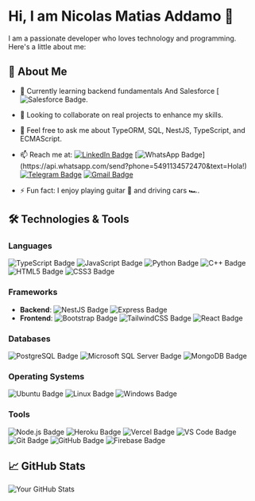 # Hi, I am Nicolas Matias Addamo 👋

I am a passionate developer who loves technology and programming. Here's a little about me:

## 🚀 About Me

- 🌱 Currently learning backend fundamentals And Salesforce [![Salesforce Badge](https://img.shields.io/badge/Salesforce-00A1E0?style=for-the-badge&logo=Salesforce&logoColor=white).
- 👯 Looking to collaborate on real projects to enhance my skills.
- 💬 Feel free to ask me about TypeORM, SQL, NestJS, TypeScript, and ECMAScript.
- 📫 Reach me at:
  [![LinkedIn Badge](https://img.shields.io/badge/-LinkedIn-blue?style=flat-square&logo=Linkedin&logoColor=white&link=https://www.linkedin.com/in/nicolasaddamo1/)](https://www.linkedin.com/in/nicolasaddamo1/)
  [![WhatsApp Badge](https://img.shields.io/badge/-WhatsApp-4CA143?style=flat-square&labelColor=4CA143&logo=whatsapp&logoColor=white&link=https://api.whatsapp.com/send?phone=5491134572470&text=Hola!)](https://api.whatsapp.com/send?phone=5491134572470&text=Hola!)
  [![Telegram Badge](https://img.shields.io/badge/-Telegram-1ca0f1?style=flat-square&labelColor=1ca0f1&logo=telegram&logoColor=white&link=https://t.me/Nicolasmatias)](https://t.me/Nicolasmatias)
  [![Gmail Badge](https://img.shields.io/badge/-Gmail-c14438?style=flat-square&logo=Gmail&logoColor=white&link=mailto:nicolasaddamo1@gmail.com)](mailto:nicolasaddamo1@gmail.com)
  
- ⚡ Fun fact: I enjoy playing guitar 🎸 and driving cars 🏎️.

## 🛠️ Technologies & Tools

### Languages
![TypeScript Badge](https://shields.io/badge/TypeScript-3178C6?logo=TypeScript&logoColor=FFF&style=flat-square)
![JavaScript Badge](https://shields.io/badge/JavaScript-F7DF1E?logo=JavaScript&logoColor=000&style=flat-square)
![Python Badge](https://img.shields.io/badge/Python-3776AB?style=flat-square&logo=python&logoColor=white)
![C++ Badge](https://img.shields.io/badge/C++-00599C?style=flat-square&logo=cplusplus&logoColor=white)
![HTML5 Badge](https://img.shields.io/badge/HTML5-E34F26?style=flat-square&logo=html5&logoColor=white)
![CSS3 Badge](https://img.shields.io/badge/CSS3-1572B6?style=flat-square&logo=css3&logoColor=white)

### Frameworks
- **Backend**:
  ![NestJS Badge](https://img.shields.io/badge/NestJS-E0234E?style=flat-square&logo=nestjs&logoColor=white)
  ![Express Badge](https://img.shields.io/badge/Express-000000?style=flat-square&logo=express&logoColor=white)
- **Frontend**:
  ![Bootstrap Badge](https://img.shields.io/badge/Bootstrap-7952B3?style=flat-square&logo=bootstrap&logoColor=white)
  ![TailwindCSS Badge](https://img.shields.io/badge/TailwindCSS-38B2AC?style=flat-square&logo=tailwindcss&logoColor=white)
  ![React Badge](https://img.shields.io/badge/React-61DAFB?style=flat-square&logo=react&logoColor=black)

### Databases
![PostgreSQL Badge](https://img.shields.io/badge/PostgreSQL-4169E1?style=flat-square&logo=postgresql&logoColor=white)
![Microsoft SQL Server Badge](https://img.shields.io/badge/SQL%20Server-CC2927?style=flat-square&logo=microsoftsqlserver&logoColor=white)
![MongoDB Badge](https://img.shields.io/badge/MongoDB-47A248?style=flat-square&logo=mongodb&logoColor=white)

### Operating Systems
![Ubuntu Badge](https://img.shields.io/badge/Ubuntu-E95420?style=flat-square&logo=ubuntu&logoColor=white)
![Linux Badge](https://img.shields.io/badge/Linux-FCC624?style=flat-square&logo=linux&logoColor=black)
![Windows Badge](https://img.shields.io/badge/Windows-0078D6?style=flat-square&logo=windows&logoColor=white)

### Tools
![Node.js Badge](https://img.shields.io/badge/Node.js-43853D?style=flat-square&logo=node.js&logoColor=white)
![Heroku Badge](https://img.shields.io/badge/Heroku-430098?style=flat-square&logo=heroku&logoColor=white)
![Vercel Badge](https://img.shields.io/badge/Vercel-000000?style=flat-square&logo=vercel&logoColor=white)
![VS Code Badge](https://img.shields.io/badge/VS%20Code-007ACC?style=flat-square&logo=visual-studio-code&logoColor=white)
![Git Badge](https://img.shields.io/badge/Git-F05032?style=flat-square&logo=git&logoColor=white)
![GitHub Badge](https://img.shields.io/badge/GitHub-181717?style=flat-square&logo=github&logoColor=white)
![Firebase Badge](https://img.shields.io/badge/Firebase-FFCA28?style=flat-square&logo=firebase&logoColor=white)

## 📈 GitHub Stats

![Your GitHub Stats](https://github-readme-stats.vercel.app/api?username=nicolasaddamo1&show_icons=true&theme=radical)
